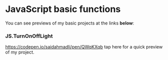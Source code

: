 # JavaScript basic functions
You can see previews of my basic projects at the links <b>below</b>:
### JS.TurnOnOffLight 
https://codepen.io/saidahmadli/pen/QWqKXqb tap here for a quick preview of my project.
